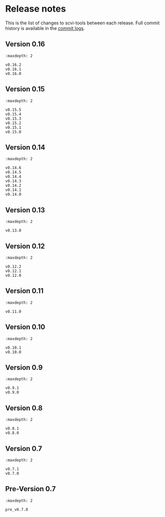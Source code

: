 # Release notes

This is the list of changes to scvi-tools between each release. Full commit history
is available in the [commit logs](https://github.com/YosefLab/scvi-tools/commits/).


## Version 0.16

```{toctree}
:maxdepth: 2

v0.16.2
v0.16.1
v0.16.0
```

## Version 0.15

```{toctree}
:maxdepth: 2

v0.15.5
v0.15.4
v0.15.3
v0.15.2
v0.15.1
v0.15.0
```

## Version 0.14

```{toctree}
:maxdepth: 2

v0.14.6
v0.14.5
v0.14.4
v0.14.3
v0.14.2
v0.14.1
v0.14.0
```

## Version 0.13

```{toctree}
:maxdepth: 2

v0.13.0
```

## Version 0.12

```{toctree}
:maxdepth: 2

v0.12.2
v0.12.1
v0.12.0
```

## Version 0.11

```{toctree}
:maxdepth: 2

v0.11.0
```

## Version 0.10

```{toctree}
:maxdepth: 2

v0.10.1
v0.10.0
```

## Version 0.9

```{toctree}
:maxdepth: 2

v0.9.1
v0.9.0
```

## Version 0.8

```{toctree}
:maxdepth: 2

v0.8.1
v0.8.0
```

## Version 0.7

```{toctree}
:maxdepth: 2

v0.7.1
v0.7.0
```

## Pre-Version 0.7

```{toctree}
:maxdepth: 2

pre_v0.7.0
```
